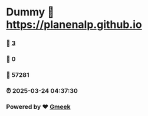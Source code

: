 # Dummy :link: https://planenalp.github.io 
### :page_facing_up: [3](https://planenalp.github.io/tag.html) 
### :speech_balloon: 0 
### :hibiscus: 57281 
### :alarm_clock: 2025-03-24 04:37:30 
### Powered by :heart: [Gmeek](https://github.com/Meekdai/Gmeek)
